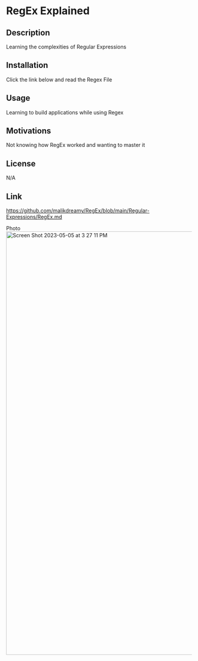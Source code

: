 # RegEx Explained

## Description

Learning the complexities of Regular Expressions

## Installation

Click the link below and read the Regex File

## Usage

Learning to build applications while using Regex

## Motivations

Not knowing how RegEx worked and wanting to master it

## License

N/A

## Link
https://github.com/malikdreamy/RegEx/blob/main/Regular-Expressions/RegEx.md

Photo
<img width="1148" alt="Screen Shot 2023-05-05 at 3 27 11 PM" src="https://user-images.githubusercontent.com/119153047/236579335-58253b53-38ef-4607-aec5-48f783672d88.png">


